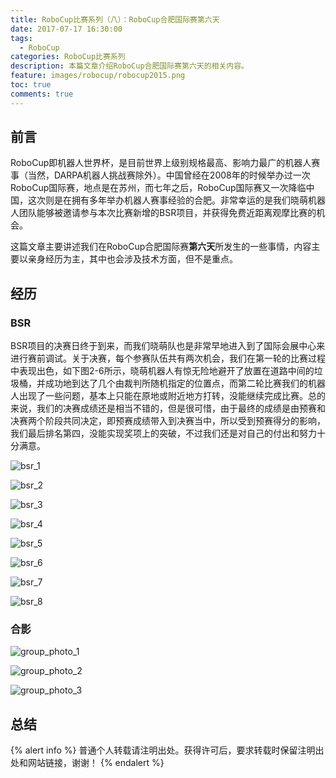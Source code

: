 ```yaml
---
title: RoboCup比赛系列（八）：RoboCup合肥国际赛第六天
date: 2017-07-17 16:30:00
tags:
  - RoboCup
categories: RoboCup比赛系列
description: 本篇文章介绍RoboCup合肥国际赛第六天的相关内容。
feature: images/robocup/robocup2015.png
toc: true
comments: true
---
```


## 前言

RoboCup即机器人世界杯，是目前世界上级别规格最高、影响力最广的机器人赛事（当然，DARPA机器人挑战赛除外）。中国曾经在2008年的时候举办过一次RoboCup国际赛，地点是在苏州，而七年之后，RoboCup国际赛又一次降临中国，这次则是在拥有多年举办机器人赛事经验的合肥。非常幸运的是我们晓萌机器人团队能够被邀请参与本次比赛新增的BSR项目，并获得免费近距离观摩比赛的机会。

这篇文章主要讲述我们在RoboCup合肥国际赛**第六天**所发生的一些事情，内容主要以亲身经历为主，其中也会涉及技术方面，但不是重点。

<!--more-->

## 经历

### BSR

BSR项目的决赛日终于到来，而我们晓萌队也是非常早地进入到了国际会展中心来进行赛前调试。关于决赛，每个参赛队伍共有两次机会，我们在第一轮的比赛过程中表现出色，如下图2-6所示，晓萌机器人有惊无险地避开了放置在道路中间的垃圾桶，并成功地到达了几个由裁判所随机指定的位置点，而第二轮比赛我们的机器人出现了一些问题，基本上只能在原地或附近地方打转，没能继续完成比赛。总的来说，我们的决赛成绩还是相当不错的，但是很可惜，由于最终的成绩是由预赛和决赛两个阶段共同决定，即预赛成绩带入到决赛当中，所以受到预赛得分的影响，我们最后排名第四，没能实现奖项上的突破，不过我们还是对自己的付出和努力十分满意。

![bsr_1](../../../../../images/hefei/day_6/bsr/bsr_1.jpg)

![bsr_2](../../../../../images/hefei/day_6/bsr/bsr_2.jpg)

![bsr_3](../../../../../images/hefei/day_6/bsr/bsr_3.jpg)

![bsr_4](../../../../../images/hefei/day_6/bsr/bsr_4.jpg)

![bsr_5](../../../../../images/hefei/day_6/bsr/bsr_5.jpg)

![bsr_6](../../../../../images/hefei/day_6/bsr/bsr_6.jpg)

![bsr_7](../../../../../images/hefei/day_6/bsr/bsr_7.jpg)

![bsr_8](../../../../../images/hefei/day_6/bsr/bsr_8.jpg)

### 合影



![group_photo_1](../../../../../images/hefei/day_6/group_photo/group_photo_1.jpg)

![group_photo_2](../../../../../images/hefei/day_6/group_photo/group_photo_2.jpg)

![group_photo_3](../../../../../images/hefei/day_6/group_photo/group_photo_3.jpg)

## 总结



{% alert info %}
普通个人转载请注明出处。获得许可后，要求转载时保留注明出处和网站链接，谢谢！
{% endalert %}
